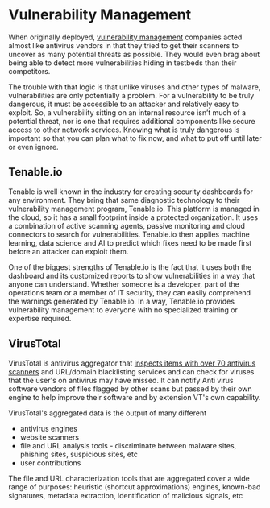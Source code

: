 # Vulnerability Management

When originally deployed, [vulnerability management](https://en.wikipedia.org/wiki/Vulnerability_management) companies acted almost like antivirus vendors in that they tried to get their scanners to uncover as many potential threats as possible. They would even brag about being able to detect more vulnerabilities hiding in testbeds than their competitors.

The trouble with that logic is that unlike viruses and other types of malware, vulnerabilities are only potentially a problem. For a vulnerability to be truly dangerous, it must be accessible to an attacker and relatively easy to exploit. So, a vulnerability sitting on an internal resource isn’t much of a potential threat, nor is one that requires additional components like secure access to other network services. Knowing what is truly dangerous is important so that you can plan what to fix now, and what to put off until later or even ignore.

## Tenable.io

Tenable is well known in the industry for creating security dashboards for any environment. They bring that same diagnostic technology to their vulnerability management program, Tenable.io. This platform is managed in the cloud, so it has a small footprint inside a protected organization. It uses a combination of active scanning agents, passive monitoring and cloud connectors to search for vulnerabilities. Tenable.io then applies machine learning, data science and AI to predict which fixes need to be made first before an attacker can exploit them.

One of the biggest strengths of Tenable.io is the fact that it uses both the dashboard and its customized reports to show vulnerabilities in a way that anyone can understand. Whether someone is a developer, part of the operations team or a member of IT security, they can easily comprehend the warnings generated by Tenable.io. In a way, Tenable.io provides vulnerability management to everyone with no specialized training or expertise required.

## VirusTotal

VirusTotal is antivirus aggregator that [inspects items with over 70 antivirus scanners](https://support.virustotal.com/hc/en-us/articles/115002126889-How-it-works) and URL/domain blacklisting services and can check for viruses that the user's on antivirus may have missed. It can notify Anti virus software vendors of files flagged by other scans but passed by their own engine to help improve their software and by extension VT's own capability.

VirusTotal's aggregated data is the output of many different

- antivirus engines
- website scanners
- file and URL analysis tools - discriminate between malware sites, phishing sites, suspicious sites, etc
- user contributions

The file and URL characterization tools that are aggregated cover a wide range of purposes: heuristic (shortcut approximations) engines, known-bad signatures, metadata extraction, identification of malicious signals, etc